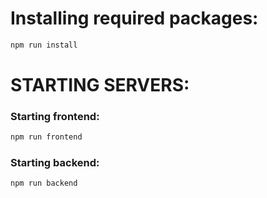 # Installing required packages:

```bash
npm run install
```

# STARTING SERVERS:

### Starting frontend:

```bash
npm run frontend
```

### Starting backend:

```bash
npm run backend
```